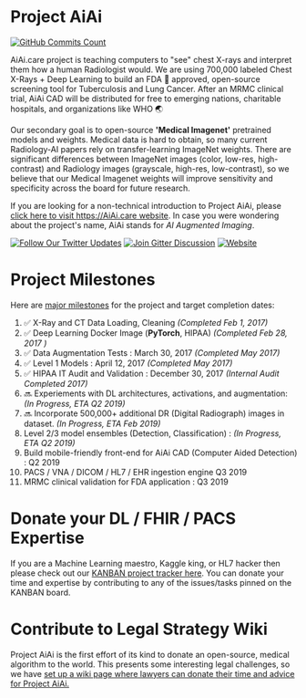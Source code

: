 # Project AiAi

[![GitHub Commits Count](https://img.shields.io/github/commits-since/AiAiHealthcare/ProjectAiAi/0.0.svg?maxAge=300&label=Github%20Commits)](https://github.com/AiAiHealthcare/ProjectAiAi/graphs/punch-card)

AiAi.care project is teaching computers to "see" chest X-rays and interpret them how a human Radiologist would. We are using 700,000 labeled Chest X-Rays + Deep Learning to build an FDA 💊 approved, open-source screening tool for Tuberculosis and Lung Cancer. After an MRMC clinical trial, AiAi CAD will be distributed for free to emerging nations, charitable hospitals, and organizations like WHO 🌏 

Our secondary goal is to open-source **'Medical Imagenet'** pretrained models and weights.  Medical data is hard to obtain, so many current Radiology-AI papers rely on transfer-learning ImageNet weights.  There are significant differences between ImageNet images (color, low-res, high-contrast) and Radiology images (grayscale, high-res, low-contrast), so we believe that our Medical Imagenet weights will improve sensitivity and specificity across the board for future research. 

If you are looking for a non-technical introduction to Project AiAi, please [click here to visit https://AiAi.care website](https://AiAi.care).  In case you were wondering about the project's name, AiAi stands for _AI Augmented Imaging_.


[![Follow Our Twitter Updates](https://img.shields.io/twitter/follow/AiAiHealthcare.svg?style=social&label=Follow&maxAge=3600)](https://twitter.com/AiAiHealthcare/) 
[![Join Gitter Discussion](https://img.shields.io/gitter/room/AiAi-care/Lobby.svg?maxAge=3600)](https://gitter.im/AiAi-care/Lobby) 
[![Website](https://img.shields.io/website-up-down-green-red/https/AiAi.care.svg?maxAge=3600)](https://AiAi.care/) 


# Project Milestones 
Here are [major milestones](https://github.com/AiAiHealthcare/ProjectAiAi/milestones) for the project and target completion dates:

1. :white_check_mark: X-Ray and CT Data Loading, Cleaning _(Completed Feb 1, 2017)_
1. :white_check_mark: Deep Learning Docker Image (**PyTorch**, HIPAA) _(Completed Feb 28, 2017 )_
1. :white_check_mark: Data Augmentation Tests : March 30, 2017 _(Completed May 2017)_
1. :white_check_mark: Level 1 Models : April 12, 2017 _(Completed May 2017)_
1. :white_check_mark: HIPAA IT Audit and Validation : December 30, 2017 _(Internal Audit Completed 2017)_
1. :soon: Experiements with DL architectures, activations, and augmentation: _(In Progress, ETA Q2 2019)_
1. :soon: Incorporate 500,000+ additional DR (Digital Radiograph) images in dataset. _(In Progress, ETA Feb 2019)_
1. Level 2/3 model ensembles (Detection, Classification) : _(In Progress, ETA Q2 2019)_
1. Build mobile-friendly front-end for AiAi CAD (Computer Aided Detection) : Q2 2019
1. PACS / VNA / DICOM / HL7 / EHR ingestion engine Q3 2019
1. MRMC clinical validation for FDA application : Q3 2019


# Donate your DL / FHIR / PACS Expertise

If you are a Machine Learning maestro, Kaggle king, or HL7 hacker then please check out our [KANBAN project tracker here](https://github.com/AiAiHealthcare/ProjectAiAi/projects/1?fullscreen=true). You can donate your time and expertise by contributing to any of the issues/tasks pinned on the KANBAN board.


# Contribute to Legal Strategy Wiki

Project AiAi is the first effort of its kind to donate an open-source, medical algorithm to the world.  This presents some interesting legal challenges, so we have [set up a wiki page where lawyers can donate their time and advice for Project AiAi.](https://github.com/AiAiHealthcare/ProjectAiAi/wiki)
